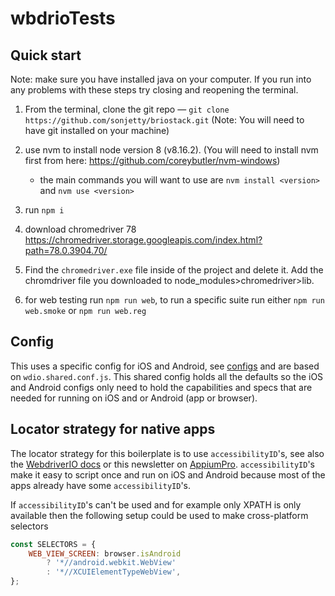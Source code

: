 # wbdrioTests
## Quick start
Note: make sure you have installed java on your computer. If you run into any problems with these steps try closing and reopening the terminal.
1. From the terminal, clone the git repo — `git clone https://github.com/sonjetty/briostack.git` (Note: You will need to have git installed on your machine)

2. use nvm to install node version 8 (v8.16.2).  (You will need to install nvm first from here: https://github.com/coreybutler/nvm-windows)
    - the main commands you will want to use are `nvm install <version>` and `nvm use <version>`

3. run `npm i`

4. download chromedriver 78 https://chromedriver.storage.googleapis.com/index.html?path=78.0.3904.70/

5. Find the `chromedriver.exe` file inside of the project and delete it. Add the chromdriver file you downloaded to node_modules>chromedriver>lib.

6. for web testing run `npm run web`, to run a specific suite run either `npm run web.smoke` or `npm run web.reg`

## Config
This uses a specific config for iOS and Android, see [configs](./config/) and are based on `wdio.shared.conf.js`.
This shared config holds all the defaults so the iOS and Android configs only need to hold the capabilities and specs that are needed for running on iOS and or Android (app or browser).

## Locator strategy for native apps
The locator strategy for this boilerplate is to use `accessibilityID`'s, see also the [WebdriverIO docs](http://webdriver.io/guide/usage/selectors.html#Accessibility-ID) or this newsletter on [AppiumPro](https://appiumpro.com/editions/20).
`accessibilityID`'s make it easy to script once and run on iOS and Android because most of the apps already have some `accessibilityID`'s.

If `accessibilityID`'s can't be used and for example only XPATH is only available then the following setup could be used to make cross-platform selectors

```js
const SELECTORS = {
    WEB_VIEW_SCREEN: browser.isAndroid
        ? '*//android.webkit.WebView'
        : '*//XCUIElementTypeWebView',
};
```
